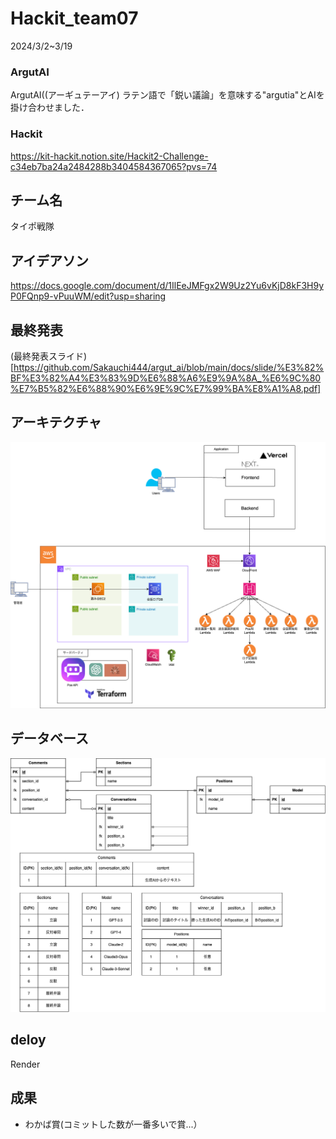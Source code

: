 # Hackit_team07
2024/3/2~3/19
### ArgutAI
ArgutAI((アーギュテーアイ)
ラテン語で「鋭い議論」を意味する"argutia"とAIを掛け合わせました．

### Hackit
https://kit-hackit.notion.site/Hackit2-Challenge-c34eb7ba24a2484288b3404584367065?pvs=74

## チーム名
タイポ戦隊

## アイデアソン
https://docs.google.com/document/d/1IlEeJMFgx2W9Uz2Yu6vKjD8kF3H9yP0FQnp9-vPuuWM/edit?usp=sharing

## 最終発表
(最終発表スライド)[https://github.com/Sakauchi444/argut_ai/blob/main/docs/slide/%E3%82%BF%E3%82%A4%E3%83%9D%E6%88%A6%E9%9A%8A_%E6%9C%80%E7%B5%82%E6%88%90%E6%9E%9C%E7%99%BA%E8%A1%A8.pdf]

## アーキテクチャ
![image](./docs/imgs/アーキテクチャ.drawio.png)

## データベース
![image](./docs/imgs/ERdiagram.png)

## deloy
Render

## 成果
- わかば賞(コミットした数が一番多いで賞...）
